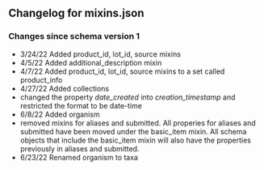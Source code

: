 ## Changelog for mixins.json

### Changes since schema version 1

* 3/24/22 Added product_id, lot_id, source mixins
* 4/5/22 Added additional_description mixin
* 4/7/22 Added product_id, lot_id, source mixins to a set called product_info
* 4/27/22 Added collections
* changed the property *date_created* into *creation_timestamp* and restricted the format to be date-time
* 6/8/22 Added organism
* removed mixins for aliases and submitted.  All properies for aliases and submitted have been moved under the basic_item mixin.  All schema objects that include the basic_item mixin will also have the properties previously in aliases and submitted.
* 6/23/22 Renamed organism to taxa
